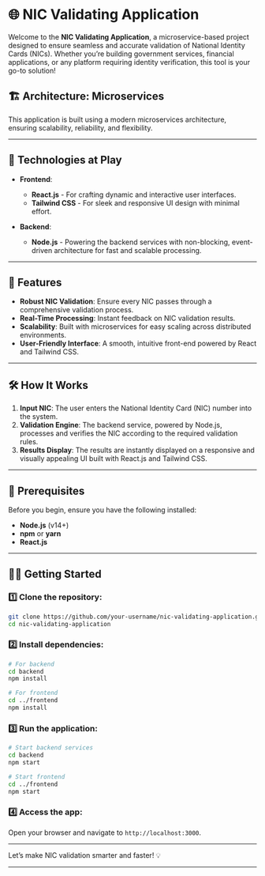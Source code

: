 # 🌐 NIC Validating Application

Welcome to the **NIC Validating Application**, a microservice-based project designed to ensure seamless and accurate validation of National Identity Cards (NICs). Whether you’re building government services, financial applications, or any platform requiring identity verification, this tool is your go-to solution!

## 🏗️ Architecture: Microservices
This application is built using a modern microservices architecture, ensuring scalability, reliability, and flexibility.

---

## 🚀 Technologies at Play
- **Frontend**: 
  - **React.js** - For crafting dynamic and interactive user interfaces.
  - **Tailwind CSS** - For sleek and responsive UI design with minimal effort.

- **Backend**: 
  - **Node.js** - Powering the backend services with non-blocking, event-driven architecture for fast and scalable processing.

---

## 🎯 Features
- **Robust NIC Validation**: Ensure every NIC passes through a comprehensive validation process.
- **Real-Time Processing**: Instant feedback on NIC validation results.
- **Scalability**: Built with microservices for easy scaling across distributed environments.
- **User-Friendly Interface**: A smooth, intuitive front-end powered by React and Tailwind CSS.

---

## 🛠️ How It Works
1. **Input NIC**: The user enters the National Identity Card (NIC) number into the system.
2. **Validation Engine**: The backend service, powered by Node.js, processes and verifies the NIC according to the required validation rules.
3. **Results Display**: The results are instantly displayed on a responsive and visually appealing UI built with React.js and Tailwind CSS.

---

## 🚧 Prerequisites
Before you begin, ensure you have the following installed:
- **Node.js** (v14+)
- **npm** or **yarn**
- **React.js**

---

## 🏃‍♂️ Getting Started

### 1️⃣ Clone the repository:
```bash
git clone https://github.com/your-username/nic-validating-application.git
cd nic-validating-application
```

### 2️⃣ Install dependencies:
```bash
# For backend
cd backend
npm install

# For frontend
cd ../frontend
npm install
```

### 3️⃣ Run the application:
```bash
# Start backend services
cd backend
npm start

# Start frontend
cd ../frontend
npm start
```

### 4️⃣ Access the app:
Open your browser and navigate to `http://localhost:3000`.


---

Let’s make NIC validation smarter and faster! 💡

---

